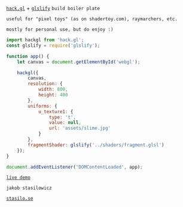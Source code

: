 
[`hack.gl`](https://github.com/stasilo/hack.gl) + [`glslify`](https://github.com/glslify/glslify) `build boiler plate`

`useful for "pixel toys" (as on shadertoy.com), raymarchers, etc.`

`mostly for personal use, but do enjoy :)`


```javascript
import hackgl from 'hack.gl';
const glslify = require('glslify');

function app() {
    let canvas = document.getElementById('webgl');

    hackgl({
        canvas,
        resolution: {
            width: 800,
            height: 400
        },
        uniforms: {
            u_texture1: {
                type: 't',
                value: null,
                url: 'assets/slime.jpg'
            }
        },
        fragmentShader: glslify('../shaders/fragment.glsl')
    });
}

document.addEventListener('DOMContentLoaded', app);
```

[`live demo`](https://labb.stasilo.se/hackgl/boiler/)

`jakob stasilowicz`

[`stasilo.se`](https://stasilo.se)
